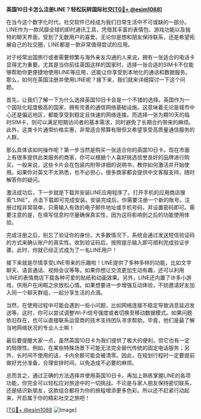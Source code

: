 **英国10日卡怎么注册LINE？轻松玩转国际社交[[TG💪+ @esim1088](https://t.me/s/esim1088)]**

在当今这个数字化时代，社交软件已经成为我们日常生活中不可或缺的一部分。LINE作为一款风靡全球的即时通讯工具，凭借其丰富的表情包、游戏功能以及独特的聊天界面，受到了无数用户的喜爱。无论你是想和朋友保持联系，还是希望拓展自己的社交圈，LINE都是一款非常值得尝试的应用。

对于经常出国旅行或者需要频繁与海外亲友沟通的人来说，拥有一张适合的电话卡显得尤为重要。尤其是当你前往英国这样的国家时，选择一张合适的SIM卡不仅能够帮助你更便捷地使用LINE等应用，还能让你享受到本地化的通话和数据服务。那么，如何在英国注册并使用LINE呢？接下来，我们就来详细探讨一下这个问题。

首先，让我们了解一下为什么选择英国10日卡会是一个不错的选择。英国作为一个国际化程度极高的国家，拥有完善的通信网络基础设施。这意味着无论是城市中心还是偏远地区，都能享受到稳定且快速的网络连接。而选择一张为期10天的临时SIM卡，则可以满足短期访问者的基本需求，同时避免了长期合约带来的麻烦。此外，这类卡片通常价格实惠，非常适合预算有限但又希望享受高质量通信服务的人群。

那么具体该如何操作呢？第一步当然是购买一张适合你的英国10日卡。现在市面上有很多提供此类服务的商家，你可以根据个人喜好挑选信誉良好的品牌进行购买。一般来说，这些卡片会在包装内附带详细的说明书，教你如何激活并开始使用。如果你对英文不太熟悉，也不必担心，很多商家都会提供中文客服支持，随时解答你的疑问。

激活成功后，下一步就是下载并安装LINE应用程序了。打开手机的应用商店搜索“LINE”，点击下载即可完成安装。安装完成后，你需要注册一个新的账号。注册过程非常简单，只需输入有效的电子邮件地址或手机号码，并设置密码即可。需要注意的是，在填写信息时尽量确保真实性，因为这将影响到之后的功能使用体验。

完成注册之后，别忘了验证你的身份。大多数情况下，系统会通过发送短信验证码的方式来确认账户的真实性。收到验证码后，按照提示输入即可顺利完成验证步骤。此时，你就已经正式成为了一名LINE用户！

接下来就是尽情享受LINE带来的乐趣啦！LINE提供了多种多样的功能，比如文字聊天、语音通话、视频会议等等。如果你想让交流更加生动有趣，还可以利用LINE的表情商店下载各种可爱的贴纸和动画效果。另外，LINE还内置了许多小游戏，供用户在闲暇之余放松心情。如果想要进一步增强互动体验，不妨邀请好友加入同一个聊天群组，一起分享生活的点滴。

当然，在使用过程中可能会遇到一些小问题，比如网络连接不稳定导致消息延迟发送等。这时，你可以尝试调整Wi-Fi信号强度或者切换至移动数据模式。如果问题依旧存在，也可以直接联系运营商的技术支持团队寻求帮助。毕竟，他们是最了解当地网络状况的专业人士嘛！

最后要提醒大家一点，虽然英国10日卡为我们提供了极大的便利，但它也有一定的局限性。例如，在某些特殊场景下可能无法完全替代传统的固定电话服务；另外，长时间不使用的话，卡内余额可能会被清零。因此，在规划行程时一定要提前做好充分准备，合理安排时间，以免造成不必要的麻烦。

总而言之，通过正确的方法选择并使用英国10日卡，再加上熟练掌握LINE的各项功能，你完全可以轻松应对旅途中的一切挑战。不论是与家人朋友保持密切联系，还是结识新朋友，这款组合都将为你的旅程增添更多色彩。所以还不赶紧行动起来，开启属于你的精彩社交之旅吧！

[[TG💪+ @esim1088](https://t.me/s/esim1088) ![Image](https://i.postimg.cc/4NQfJmqS/Snipaste-2025-05-13-00-14-12.png)]